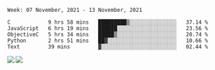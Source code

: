 <!--START_SECTION:waka-->
```text
Week: 07 November, 2021 - 13 November, 2021

C            9 hrs 58 mins   █████████▒░░░░░░░░░░░░░░░   37.14 % 
JavaScript   6 hrs 19 mins   ██████░░░░░░░░░░░░░░░░░░░   23.56 % 
ObjectiveC   5 hrs 34 mins   █████▒░░░░░░░░░░░░░░░░░░░   20.74 % 
Python       2 hrs 51 mins   ██▓░░░░░░░░░░░░░░░░░░░░░░   10.66 % 
Text         39 mins         ▓░░░░░░░░░░░░░░░░░░░░░░░░   02.44 % 
```
<!--END_SECTION:waka-->
<a href="https://github.com/anuraghazra/github-readme-stats">
  <img align="left" src="https://github-readme-stats.vercel.app/api?username=Tanesan&count_private=true&show_icons=true" />
<img align="left" src="https://github-readme-stats.vercel.app/api/top-langs/?username=Tanesan" />
</a>
